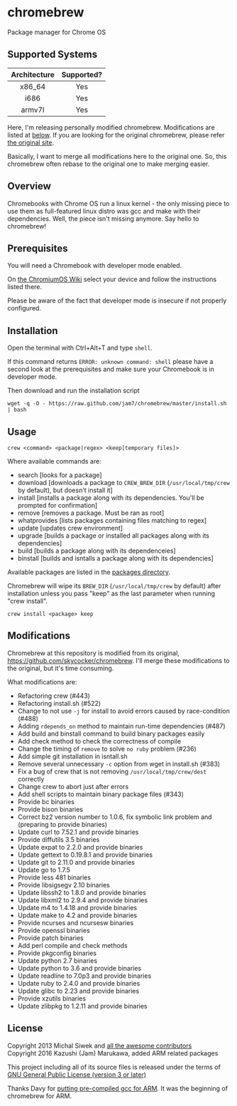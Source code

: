 chromebrew
==========

Package manager for Chrome OS

Supported Systems
-----------------

|  Architecture  | Supported? |
|:--------------:|:----------:|
|     x86_64     |     Yes    |
|      i686      |     Yes    |
|     armv7l     |     Yes    |

Here, I'm releasing personally modified chromebrew.  Modifications are listed at
[below](#modifications). If you are looking for the original chromebrew, please
refer [the original site](https://github.com/skycocker/chromebrew/).

Basically, I want to merge all modifications here to the original one.
So, this chromebrew often rebase to the original one to make merging
easier.

Overview
--------

Chromebooks with Chrome OS run a linux kernel - the only missing piece to use them as full-featured linux distro was gcc and make with their dependencies. Well, the piece isn't missing anymore. Say hello to chromebrew!

Prerequisites
-------------

You will need a Chromebook with developer mode enabled.

On [the ChromiumOS Wiki](https://www.chromium.org/chromium-os/developer-information-for-chrome-os-devices) select your device and follow the instructions listed there.

Please be aware of the fact that developer mode is insecure if not properly configured.

Installation
------------
Open the terminal with Ctrl+Alt+T and type `shell`.

If this command returns `ERROR: unknown command: shell` please have a second look at the prerequisites and make sure your Chromebook is in developer mode.

Then download and run the installation script

    wget -q -O - https://raw.github.com/jam7/chromebrew/master/install.sh | bash

Usage
-----

    crew <command> <package|regex> <keep[temporary files]>

Where available commands are:
  
  * search [looks for a package]
  * download [downloads a package to `CREW_BREW_DIR` (`/usr/local/tmp/crew` by default), but doesn't install it]
  * install [installs a package along with its dependencies. You'll be prompted for confirmation]
  * remove [removes a package. Must be ran as root]
  * whatprovides [lists packages containing files matching to regex]
  * update [updates crew environment]
  * upgrade [builds a package or installed all packages along with its dependencies]
  * build [builds a package along with its dependenceies]
  * binstall [builds and isntalls a package along with its dependencies]
  
Available packages are listed in the [packages directory](https://github.com/jam7/chromebrew/tree/master/packages).

Chromebrew will wipe its `BREW_DIR` (`/usr/local/tmp/crew` by default) after installation unless you pass "keep" as the last parameter when running "crew install".

    crew install <package> keep

Modifications
-------------

Chromebrew at this repository is modified from its original, https://github.com/skycocker/chromebrew.
I'll merge these modifications to the original, but it's time consuming.

What modifications are:

  * Refactoring crew (#443)
  * Refactoring install.sh (#522)
  * Change to not use `-j` for install to avoid errors caused by race-condition (#488)
  * Adding `rdepends_on` method to maintain run-time dependencies (#487)
  * Add build and binstall command to build binary packages easily
  * Add check method to check the correctness of compile
  * Change the timing of `remove` to solve `no ruby` problem (#236)
  * Add simple git installation in isntall.sh
  * Remove several unnecessary `-c` option from wget in install.sh (#383)
  * Fix a bug of crew that is not removing `/usr/local/tmp/crew/dest` correctly
  * Change crew to abort just after errors
  * Add shell scripts to maintain binary package files (#343)
  * Provide bc binaries
  * Provide bison binaries
  * Correct bz2 version number to 1.0.6, fix symbolic link problem and (preparing to provide binaries)
  * Update curl to 7.52.1 and provide binaries
  * Provide diffutils 3.5 binaries
  * Update expat to 2.2.0 and provide binaries
  * Update gettext to 0.19.8.1 and provide binaries
  * Update git to 2.11.0 and provide binaries
  * Update go to 1.7.5
  * Provide less 481 binaries
  * Provide libsigsegv 2.10 binaries
  * Update libssh2 to 1.8.0 and provide binaries
  * Update libxml2 to 2.9.4 and provide binaries
  * Update m4 to 1.4.18 and provide binaries
  * Update make to 4.2 and provide binaries
  * Provide ncurses and ncursesw binaries
  * Provide openssl binaries
  * Provide patch binaries
  * Add perl compile and check methods
  * Provide pkgconfig binaries
  * Update python 2.7 binaries
  * Update python to 3.6 and provide binaries
  * Update readline to 7.0p3 and provide binaries
  * Update ruby to 2.4.0 and provide binaries
  * Update glibc to 2.23 and provide binaries
  * Provide xzutils binaries
  * Update zlibpkg to 1.2.11 and provide binaries

License
-------

Copyright 2013 Michal Siwek and [all the awesome contributors](https://github.com/skycocker/chromebrew/graphs/contributors)  
Copyright 2016 Kazushi (Jam) Marukawa, added ARM related packages

This project including all of its source files is released under the terms of [GNU General Public License (version 3 or later)](http://www.gnu.org/licenses/gpl.txt)

Thanks Davy for [putting pre-compiled gcc for ARM](http://davy.nyacom.net/cros-arm-dev.html).  It was the beginning of chromebrew for ARM.
